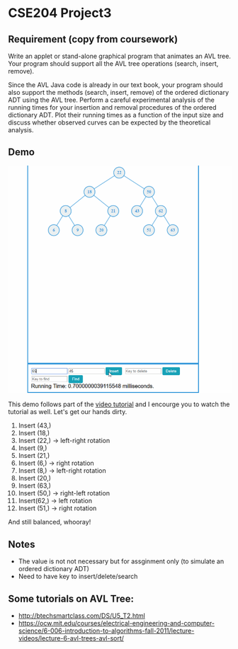 # CSE204 Project3

## Requirement (copy from coursework)

Write an applet or stand-alone graphical program that animates an AVL tree. Your program should support all the AVL tree operations (search, insert, remove).

Since the AVL Java code is already in our text book, your program should also support the methods (search, insert, remove) of the ordered dictionary ADT using the AVL tree. Perform a careful experimental analysis of the running times for your insertion and removal procedures of the ordered dictionary ADT. Plot their running times as a function of the input size and discuss whether observed curves can be expected by the theoretical analysis.

## Demo

![Screenshot](demo.gif)

This demo follows part of the [video tutorial](https://www.youtube.com/watch?v=7m94k2Qhg68) and I encourge you to watch the tutorial as well. Let's get our hands dirty.

1.  Insert (43,)
2.  Insert (18,)
3.  Insert (22,) -> left-right rotation
4.  Insert (9,)
5.  Insert (21,)
6.  Insert (6,) -> right rotation
7.  Insert (8,) -> left-right rotation
8.  Insert (20,)
9.  Insert (63,)
10. Insert (50,) -> right-left rotation
11. Insert(62,) -> left rotation
12. Insert (51,) -> right rotation

And still balanced, whooray!

## Notes

* The value is not not necessary but for assginment only (to simulate an ordered dictionary ADT)
* Need to have key to insert/delete/search

## Some tutorials on AVL Tree:

* http://btechsmartclass.com/DS/U5_T2.html
* https://ocw.mit.edu/courses/electrical-engineering-and-computer-science/6-006-introduction-to-algorithms-fall-2011/lecture-videos/lecture-6-avl-trees-avl-sort/
